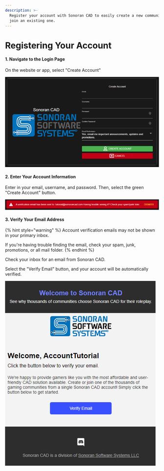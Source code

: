 ```yaml
---
description: >-
  Register your account with Sonoran CAD to easily create a new community, or
  join an existing one.
---
```


# Registering Your Account

#### 1. Navigate to the Login Page

On the website or app, select "Create Account"

![The account registration panel allows users to input their information](../../.gitbook/assets/account.PNG)

#### 2. Enter Your Account Information

Enter in your email, username, and password. Then, select the green "Create Account" button.

![Verification emails are sent for user registration](../../.gitbook/assets/email_notif.PNG)

#### 3. Verify Your Email Address

{% hint style="warning" %}
Account verification emails may not be shown in your primary inbox.

If you're having trouble finding the email, check your spam, junk, promotions, or all mail folder.
{% endhint %}

Check your inbox for an email from Sonoran CAD.  
  
Select the "Verify Email" button, and your account will be automatically verified.  


![Account verification emails are sent as shown above](../../.gitbook/assets/email.PNG)

